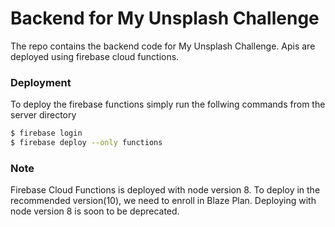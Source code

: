 # Backend for My Unsplash Challenge

The repo contains the backend code for My Unsplash Challenge. Apis are deployed using firebase cloud functions.

### Deployment

To deploy the firebase functions simply run the follwing commands from the server directory

```sh
$ firebase login
$ firebase deploy --only functions
```

### Note

Firebase Cloud Functions is deployed with node version 8. To deploy in the recommended version(10), we need to enroll in Blaze Plan. Deploying with node version 8 is soon to be deprecated.
